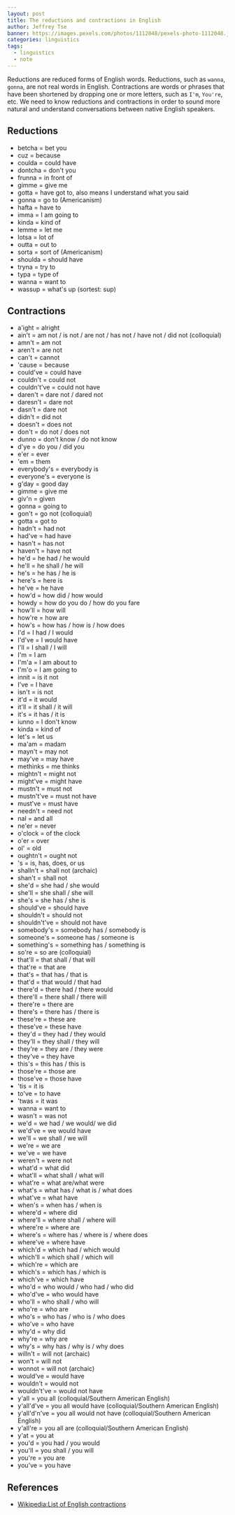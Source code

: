 ```yaml
---
layout: post
title: The reductions and contractions in English
author: Jeffrey Tse
banner: https://images.pexels.com/photos/1112048/pexels-photo-1112048.jpeg?auto=compress&cs=tinysrgb&dpr=2&h=750&w=1
categories: linguistics
tags:
  - linguistics
  - note
---
```


Reductions are reduced forms of English words. Reductions, such as `wanna`,
`gonna`, are not real words in English. Contractions are words or phrases
that have been shortened by dropping one or more letters, such as `I'm`,
`You're`, etc. We need to know reductions and contractions in order to sound
more natural and understand conversations between native English speakers.

## Reductions

- betcha = bet you
- cuz = because
- coulda = could have
- dontcha = don't you
- frunna = in front of
- gimme = give me
- gotta = have got to, also means I understand what you said
- gonna = go to (Americanism)
- hafta = have to
- imma = I am going to
- kinda = kind of
- lemme = let me
- lotsa = lot of
- outta = out to
- sorta = sort of (Americanism)
- shoulda = should have
- tryna = try to
- typa = type of
- wanna = want to
- wassup = what's up (sortest: sup)

## Contractions

- a'ight = alright
- ain't = am not / is not / are not / has not / have not / did not (colloquial)
- amn't = am not
- aren't = are not
- can't = cannot
- 'cause = because
- could've = could have
- couldn't = could not
- couldn't've = could not have
- daren't = dare not / dared not
- daresn't = dare not
- dasn't = dare not
- didn't = did not
- doesn't = does not
- don't = do not / does not
- dunno = don't know / do not know
- d'ye = do you / did you
- e'er = ever
- 'em = them
- everybody's = everybody is
- everyone's = everyone is
- g'day = good day
- gimme = give me
- giv'n = given
- gonna = going to
- gon't = go not (colloquial)
- gotta = got to
- hadn't = had not
- had've = had have
- hasn't = has not
- haven't = have not
- he'd = he had / he would
- he'll = he shall / he will
- he's = he has / he is
- here's = here is
- he've = he have
- how'd = how did / how would
- howdy = how do you do / how do you fare
- how'll = how will
- how're = how are
- how's = how has / how is / how does
- I'd = I had / I would
- I'd've = I would have
- I'll = I shall / I will
- I'm = I am
- I'm'a = I am about to
- I'm'o = I am going to
- innit = is it not
- I've = I have
- isn't = is not
- it'd = it would
- it'll = it shall / it will
- it's = it has / it is
- iunno = I don't know
- kinda = kind of
- let's = let us
- ma'am = madam
- mayn't = may not
- may've = may have
- methinks = me thinks
- mightn't = might not
- might've = might have
- mustn't = must not
- mustn't've = must not have
- must've = must have
- needn't = need not
- nal = and all
- ne'er = never
- o'clock = of the clock
- o'er = over
- ol' = old
- oughtn't = ought not
- 's = is, has, does, or us
- shalln't = shall not (archaic)
- shan't = shall not
- she'd = she had / she would
- she'll = she shall / she will
- she's = she has / she is
- should've = should have
- shouldn't = should not
- shouldn't've = should not have
- somebody's = somebody has / somebody is
- someone's = someone has / someone is
- something's = something has / something is
- so're = so are (colloquial)
- that'll = that shall / that will
- that're = that are
- that's = that has / that is
- that'd = that would / that had
- there'd = there had / there would
- there'll = there shall / there will
- there're = there are
- there's = there has / there is
- these're = these are
- these've = these have
- they'd = they had / they would
- they'll = they shall / they will
- they're = they are / they were
- they've = they have
- this's = this has / this is
- those're = those are
- those've = those have
- 'tis = it is
- to've = to have
- 'twas = it was
- wanna = want to
- wasn't = was not
- we'd = we had / we would/ we did
- we'd've = we would have
- we'll = we shall / we will
- we're = we are
- we've = we have
- weren't = were not
- what'd = what did
- what'll = what shall / what will
- what're = what are/what were
- what's = what has / what is / what does
- what've = what have
- when's = when has / when is
- where'd = where did
- where'll = where shall / where will
- where're = where are
- where's = where has / where is / where does
- where've = where have
- which'd = which had / which would
- which'll = which shall / which will
- which're = which are
- which's = which has / which is
- which've = which have
- who'd = who would / who had / who did
- who'd've = who would have
- who'll = who shall / who will
- who're = who are
- who's = who has / who is / who does
- who've = who have
- why'd = why did
- why're = why are
- why's = why has / why is / why does
- willn't = will not (archaic)
- won't = will not
- wonnot = will not (archaic)
- would've = would have
- wouldn't = would not
- wouldn't've = would not have
- y'all = you all (colloquial/Southern American English)
- y'all'd've = you all would have (colloquial/Southern American English)
- y'all'd'n've = you all would not have (colloquial/Southern American English)
- y'all're = you all are (colloquial/Southern American English)
- y'at = you at
- you'd = you had / you would
- you'll = you shall / you will
- you're = you are
- you've = you have

## References

- [Wikipedia:List of English contractions](https://en.wikipedia.org/wiki/Wikipedia:List_of_English_contractions)

